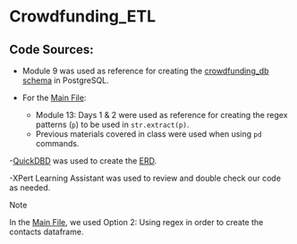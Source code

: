 # Crowdfunding_ETL

## Code Sources:
- Module 9 was used as reference for creating the [crowdfunding_db schema](Resources/crowdfunding_db_schema.sql) in PostgreSQL.

- For the [Main File](ETL_Mini_Project_SWeeks_JViloria.ipynb):
    - Module 13: Days 1 & 2 were used as reference for creating the regex patterns (`p`) to be used in `str.extract(p)`.
    - Previous materials covered in class were used when using `pd` commands.

-[QuickDBD](https://www.quickdatabasediagrams.com/) was used to create the [ERD](Resources/ERD_sketch.png).

-XPert Learning Assistant was used to review and double check our code as needed.

>[!NOTE]
>In the [Main File](ETL_Mini_Project_SWeeks_JViloria.ipynb), we used Option 2: Using regex in order to create the contacts dataframe.